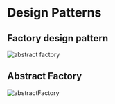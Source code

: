 # Design Patterns

## Factory design pattern
![abstract factory](https://github.com/Snehalkmore/notes/assets/14993594/ce96e127-3522-41fa-bc07-c5f5da850ffa)

## Abstract Factory 
![abstractFactory](https://github.com/Snehalkmore/notes/assets/14993594/f45c69b2-409c-48c8-8f1c-0116a393fb39)


